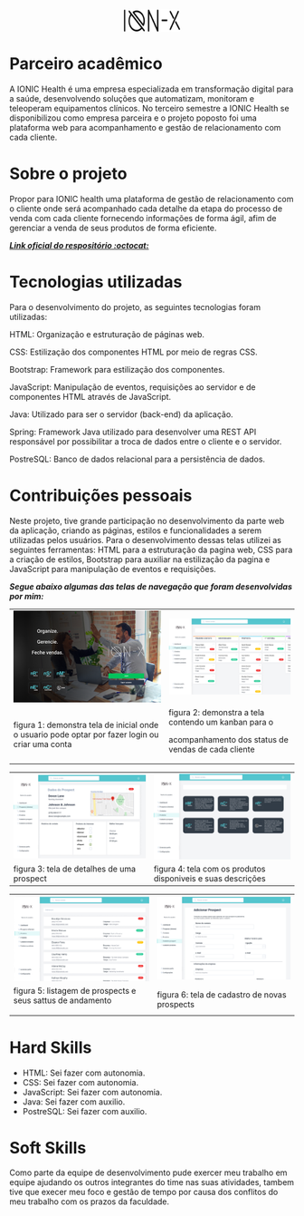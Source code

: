 <div align="center"><img src="https://raw.githubusercontent.com/ThomasPalma1/FatecAPI-03/main/docs/wireframes/ion-x/Logo%20ion-x.png" width="100" height="40" align="center"></div>


# Parceiro acadêmico 
A IONIC Health é uma empresa especializada em transformação digital para a saúde, desenvolvendo soluções que automatizam, monitoram e teleoperam equipamentos clínicos. No terceiro semestre a IONIC Health se disponibilizou como empresa parceira e o projeto poposto foi uma plataforma web para acompanhamento e gestão de relacionamento com cada cliente.

# Sobre o projeto
Propor para IONIC health uma plataforma de gestão de relacionamento com o cliente onde será acompanhado cada detalhe da etapa do processo de venda com cada cliente fornecendo informações de forma ágil, afim de gerenciar a venda de seus produtos de forma eficiente.

***[Link oficial do respositório :octocat:](https://github.com/roogercamargo/FatecAPI-02)***

# Tecnologias utilizadas

Para o desenvolvimento do projeto, as seguintes tecnologias foram utilizadas:

HTML: Organização e estruturação de páginas web.

CSS: Estilização dos componentes HTML por meio de regras CSS.

Bootstrap: Framework para estilização dos componentes.

JavaScript: Manipulação de eventos, requisições ao servidor e de componentes HTML através de JavaScript.

Java: Utilizado para ser o servidor (back-end) da aplicação.

Spring: Framework Java utilizado para desenvolver uma REST API responsável por possibilitar a troca de dados entre o cliente e o servidor.

PostreSQL: Banco de dados relacional para a persistência de dados.
  
# Contribuições pessoais

Neste projeto, tive grande participação no desenvolvimento da parte web da aplicação, criando as páginas, estilos e funcionalidades a serem utilizadas pelos usuários.
Para o desenvolvimento dessas telas utilizei as seguintes ferramentas: HTML para a estruturação da pagina web, CSS para a criação de estilos, Bootstrap para auxiliar na estilização da pagina e JavaScript para manipulação de eventos e requisições.

***Segue abaixo algumas das telas de navegação que foram desenvolvidas por mim:***

<div align="center">
<table>
  <tr>
    <td><img src="https://raw.githubusercontent.com/ThomasPalma1/FatecAPI-03/main/docs/wireframes/ion-x/Pagina%20principal.png" width="400"/></td>
    <td><img src="https://raw.githubusercontent.com/ThomasPalma1/FatecAPI-03/main/docs/wireframes/ion-x/Clientes.png" width="400" /></td>      
  </tr>
    <tr>
    <td>figura 1: demonstra tela de inicial onde o usuario pode optar por fazer login ou criar uma conta</td>
     <td>figura 2: demonstra a tela contendo um kanban para o <p>acompanhamento dos status de vendas de cada cliente</p></td>
  </tr>
</table>

<table>
  <tr>
    <td><img src="https://raw.githubusercontent.com/ThomasPalma1/FatecAPI-03/main/docs/wireframes/ion-x/Perfil%20do%20cliente.png" width="400"/></td>
    <td><img src="https://raw.githubusercontent.com/ThomasPalma1/FatecAPI-03/main/docs/wireframes/ion-x/Produtos.png" width="400" /></td>      
  </tr>
   <tr>
     <td>figura 3: tela de detalhes de uma prospect</td>
     <td>figura 4: tela com os produtos disponiveis e suas descrições</td>
  </tr>
</table>

<table>
  <tr>
    <td><img src="https://raw.githubusercontent.com/ThomasPalma1/FatecAPI-03/main/docs/wireframes/ion-x/Contatos(2).png" width="400" /></td>
    <td><img src="https://raw.githubusercontent.com/ThomasPalma1/FatecAPI-03/main/docs/wireframes/ion-x/Cadastro%20Prospect(2).png" width="400" /></td>      
  </tr>
   <tr>
     <td>figura 5: listagem de prospects e seus sattus de andamento</p></td>
     <td>figura 6: tela de cadastro de novas prospects</td>
  </tr>
</table>
</div>
 

# Hard Skills
  
- HTML: Sei fazer com autonomia.
- CSS: Sei fazer com autonomia.
- JavaScript: Sei fazer com autonomia.
- Java: Sei fazer com auxilio.
- PostreSQL: Sei fazer com auxilio.


# Soft Skills

Como parte da equipe de desenvolvimento pude exercer meu trabalho em equipe ajudando os outros integrantes do time nas suas atividades, tambem tive que execer meu foco e gestão de tempo por causa dos conflitos do meu trabalho com os prazos da faculdade. 